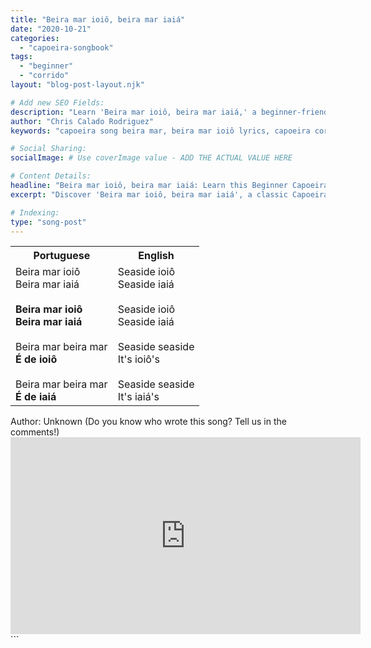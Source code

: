 ```yaml
---
title: "Beira mar ioiô, beira mar iaiá"
date: "2020-10-21"
categories:
  - "capoeira-songbook"
tags:
  - "beginner"
  - "corrido"
layout: "blog-post-layout.njk"

# Add new SEO Fields:
description: "Learn 'Beira mar ioiô, beira mar iaiá,' a beginner-friendly Capoeira corrido. Explore lyrics, meaning, and cultural context. Perfect for training!"
author: "Chris Calado Rodriguez"
keywords: "capoeira song beira mar, beira mar ioiô lyrics, capoeira corrido beginner, easy capoeira song, capoeira music training, capoeira song meaning, capoeira rhythm corrido, learn capoeira song"

# Social Sharing:
socialImage: # Use coverImage value - ADD THE ACTUAL VALUE HERE

# Content Details:
headline: "Beira mar ioiô, beira mar iaiá: Learn this Beginner Capoeira Song"
excerpt: "Discover 'Beira mar ioiô, beira mar iaiá', a classic Capoeira corrido, perfect for beginners learning rhythm and foundational movements."

# Indexing:
type: "song-post"
---
```



<table class="capoeira-table">
    <tr class="header-row">
        <th>Portuguese</th>
        <th>English</th>
    </tr>
    <tr>
        <td>Beira mar ioiô<br>
Beira mar iaiá<br><br>
<b>Beira mar ioiô<br>
Beira mar iaiá</b><br><br>
Beira mar beira mar<br>
<b>É de ioiô</b><br><br>
Beira mar beira mar<br>
<b>É de iaiá</b></td>
        <td>Seaside ioiô<br>
Seaside iaiá<br><br>
Seaside ioiô<br>
Seaside iaiá<br><br>
Seaside seaside<br>
It's ioiô's<br><br>
Seaside seaside<br>
It's iaiá's</td>
    </tr>
</table>

<figcaption>
Author: Unknown (Do you know who wrote this song? Tell us in the comments!)
</figcaption>

<iframe width="560" height="315" src="https://www.youtube.com/embed/KOK5M0V0zo0" title="YouTube video player" frameborder="0" allow="accelerometer; autoplay; clipboard-write; encrypted-media; gyroscope; picture-in-picture" allowfullscreen></iframe>
```